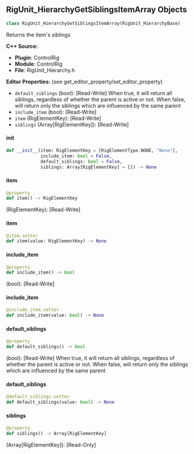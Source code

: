 ## RigUnit_HierarchyGetSiblingsItemArray Objects

```python
class RigUnit_HierarchyGetSiblingsItemArray(RigUnit_HierarchyBase)
```

Returns the item's siblings

**C++ Source:**

- **Plugin**: ControlRig
- **Module**: ControlRig
- **File**: RigUnit_Hierarchy.h

**Editor Properties:** (see get_editor_property/set_editor_property)

- ``default_siblings`` (bool):  [Read-Write] When true, it will return all siblings, regardless of whether the parent is active or not.
  When false, will return only the siblings which are influenced by the same parent
- ``include_item`` (bool):  [Read-Write]
- ``item`` (RigElementKey):  [Read-Write]
- ``siblings`` (Array[RigElementKey]):  [Read-Write]

<a id="unreal.RigUnit_HierarchyGetSiblingsItemArray.__init__"></a>

#### __init__

```python
def __init__(item: RigElementKey = [RigElementType.NONE, "None"],
             include_item: bool = False,
             default_siblings: bool = False,
             siblings: Array[RigElementKey] = []) -> None
```

<a id="unreal.RigUnit_HierarchyGetSiblingsItemArray.item"></a>

#### item

```python
@property
def item() -> RigElementKey
```

(RigElementKey):  [Read-Write]

<a id="unreal.RigUnit_HierarchyGetSiblingsItemArray.item"></a>

#### item

```python
@item.setter
def item(value: RigElementKey) -> None
```

<a id="unreal.RigUnit_HierarchyGetSiblingsItemArray.include_item"></a>

#### include_item

```python
@property
def include_item() -> bool
```

(bool):  [Read-Write]

<a id="unreal.RigUnit_HierarchyGetSiblingsItemArray.include_item"></a>

#### include_item

```python
@include_item.setter
def include_item(value: bool) -> None
```

<a id="unreal.RigUnit_HierarchyGetSiblingsItemArray.default_siblings"></a>

#### default_siblings

```python
@property
def default_siblings() -> bool
```

(bool):  [Read-Write] When true, it will return all siblings, regardless of whether the parent is active or not.
When false, will return only the siblings which are influenced by the same parent

<a id="unreal.RigUnit_HierarchyGetSiblingsItemArray.default_siblings"></a>

#### default_siblings

```python
@default_siblings.setter
def default_siblings(value: bool) -> None
```

<a id="unreal.RigUnit_HierarchyGetSiblingsItemArray.siblings"></a>

#### siblings

```python
@property
def siblings() -> Array[RigElementKey]
```

(Array[RigElementKey]):  [Read-Only]

<a id="unreal.RigUnit_HierarchyGetChainItemArray"></a>